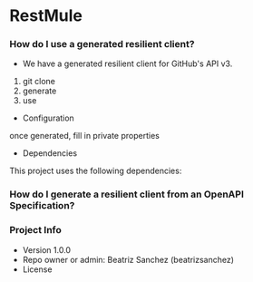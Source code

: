 # RestMule #



### How do I use a generated resilient client? ###

* We have a generated resilient client for GitHub's API v3. 

1. git clone 
2. generate
3. use

* Configuration
 
once generated, fill in private properties

* Dependencies

This project uses the following dependencies:

### How do I generate a resilient client from an OpenAPI Specification? ###



### Project Info ###
* Version 1.0.0
* Repo owner or admin: Beatriz Sanchez (beatrizsanchez)
* License